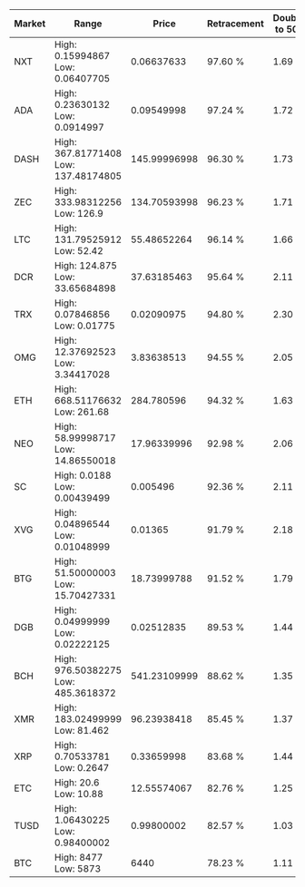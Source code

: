 | Market | Range | Price| Retracement | Doubles to 50% |
| --- | --- | --- | --- | --- |
| NXT | High: 0.15994867<br />Low: 0.06407705 | 0.06637633 | 97.60 % | 1.69 |
| ADA | High: 0.23630132<br />Low: 0.0914997 | 0.09549998 | 97.24 % | 1.72 |
| DASH | High: 367.81771408<br />Low: 137.48174805 | 145.99996998 | 96.30 % | 1.73 |
| ZEC | High: 333.98312256<br />Low: 126.9 | 134.70593998 | 96.23 % | 1.71 |
| LTC | High: 131.79525912<br />Low: 52.42 | 55.48652264 | 96.14 % | 1.66 |
| DCR | High: 124.875<br />Low: 33.65684898 | 37.63185463 | 95.64 % | 2.11 |
| TRX | High: 0.07846856<br />Low: 0.01775 | 0.02090975 | 94.80 % | 2.30 |
| OMG | High: 12.37692523<br />Low: 3.34417028 | 3.83638513 | 94.55 % | 2.05 |
| ETH | High: 668.51176632<br />Low: 261.68 | 284.780596 | 94.32 % | 1.63 |
| NEO | High: 58.99998717<br />Low: 14.86550018 | 17.96339996 | 92.98 % | 2.06 |
| SC | High: 0.0188<br />Low: 0.00439499 | 0.005496 | 92.36 % | 2.11 |
| XVG | High: 0.04896544<br />Low: 0.01048999 | 0.01365 | 91.79 % | 2.18 |
| BTG | High: 51.50000003<br />Low: 15.70427331 | 18.73999788 | 91.52 % | 1.79 |
| DGB | High: 0.04999999<br />Low: 0.02222125 | 0.02512835 | 89.53 % | 1.44 |
| BCH | High: 976.50382275<br />Low: 485.3618372 | 541.23109999 | 88.62 % | 1.35 |
| XMR | High: 183.02499999<br />Low: 81.462 | 96.23938418 | 85.45 % | 1.37 |
| XRP | High: 0.70533781<br />Low: 0.2647 | 0.33659998 | 83.68 % | 1.44 |
| ETC | High: 20.6<br />Low: 10.88 | 12.55574067 | 82.76 % | 1.25 |
| TUSD | High: 1.06430225<br />Low: 0.98400002 | 0.99800002 | 82.57 % | 1.03 |
| BTC | High: 8477<br />Low: 5873 | 6440 | 78.23 % | 1.11 |
